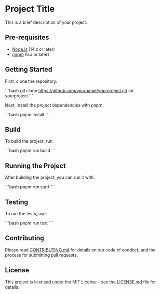 # Project Title

This is a brief description of your project.

## Pre-requisites

- [Node.js](https://nodejs.org/) (14.x or later)
- [pnpm](https://pnpm.io/) (6.x or later)

## Getting Started

First, clone the repository:

\```bash
git clone https://github.com/yourname/yourproject.git
cd yourproject
\```

Next, install the project dependencies with pnpm:

\```bash
pnpm install
\```

## Build

To build the project, run:

\```bash
pnpm run build
\```

## Running the Project

After building the project, you can run it with:

\```bash
pnpm run start
\```

## Testing

To run the tests, use:

\```bash
pnpm run test
\```

## Contributing

Please read [CONTRIBUTING.md](./CONTRIBUTING.md) for details on our code of conduct, and the process for submitting pull requests.

## License

This project is licensed under the MIT License - see the [LICENSE.md](LICENSE.md) file for details.
